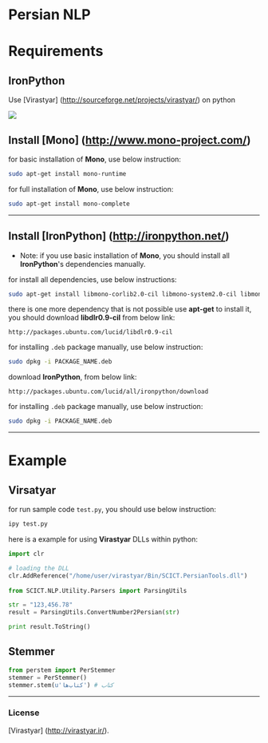 Persian NLP
===========


# Requirements

## IronPython

Use [Virastyar] (http://sourceforge.net/projects/virastyar/) on python

<img src="http://virastyar.ir/themes/virtheme/images/virastyar.png">

## Install [Mono] (http://www.mono-project.com/‎)

for basic installation of **Mono**, use below instruction:

```bash
sudo apt-get install mono-runtime
```

for full installation of **Mono**, use below instruction:

```bash
sudo apt-get install mono-complete
```

<hr />

## Install [IronPython] (http://ironpython.net/)

* Note: if you use basic installation of **Mono**, you should install all **IronPython**'s dependencies manually.

for install all dependencies, use below instructions:

```bash
sudo apt-get install libmono-corlib2.0-cil libmono-system2.0-cil libmono-system-runtime2.0-cil libmono-winforms2.0-cil libmono-i18n2.0-cil
```

there is one more dependency that is not possible use **apt-get** to install it, you should download **libdlr0.9-cil** from below link:
```
http://packages.ubuntu.com/lucid/libdlr0.9-cil
```

for installing `.deb` package manually, use below instruction:

```bash
sudo dpkg -i PACKAGE_NAME.deb
```

download **IronPython**, from below link:

```
http://packages.ubuntu.com/lucid/all/ironpython/download
```

for installing `.deb` package manually, use below instruction:

```bash
sudo dpkg -i PACKAGE_NAME.deb
```

<hr />

# Example

## Virsatyar

for run sample code `test.py`, you should use below instruction:

```bash
ipy test.py
```

here is a example for using **Virastyar** DLLs within python:

```python
import clr

# loading the DLL
clr.AddReference("/home/user/virastyar/Bin/SCICT.PersianTools.dll")
                                                                                                                                                                                                                                                                                                    
from SCICT.NLP.Utility.Parsers import ParsingUtils

str = "123,456.78"
result = ParsingUtils.ConvertNumber2Persian(str)

print result.ToString()
```

## Stemmer
```python
from perstem import PerStemmer
stemmer = PerStemmer()
stemmer.stem(u'کتاب‌ها') # کتاب
```

<hr />

### License

[Virastyar] (http://virastyar.ir/).

